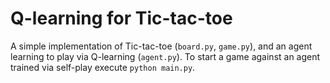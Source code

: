 # Q-learning for Tic-tac-toe

A simple implementation of Tic-tac-toe (`board.py`, `game.py`), and an agent learning to play via Q-learning (`agent.py`).
To start a game against an agent trained via self-play execute `python main.py`.
